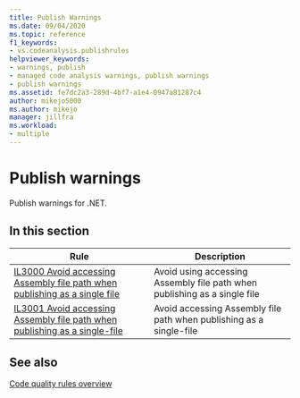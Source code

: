 ```yaml
---
title: Publish Warnings
ms.date: 09/04/2020
ms.topic: reference
f1_keywords:
- vs.codeanalysis.publishrules
helpviewer_keywords:
- warnings, publish
- managed code analysis warnings, publish warnings
- publish warnings
ms.assetid: fe7dc2a3-289d-4bf7-a1e4-0947a81287c4
author: mikejo5000
ms.author: mikejo
manager: jillfra
ms.workload:
- multiple
---
```

# Publish warnings

Publish warnings for .NET.

## In this section

|Rule|Description|
|----------|-----------------|
|[IL3000 Avoid accessing Assembly file path when publishing as a single file](../code-quality/il3000.md)|Avoid using accessing Assembly file path when publishing as a single file|
|[IL3001 Avoid accessing Assembly file path when publishing as a single-file](../code-quality/il3001.md)|Avoid accessing Assembly file path when publishing as a single-file|

## See also

[Code quality rules overview](code-analysis-warnings-for-managed-code-by-checkid.md)